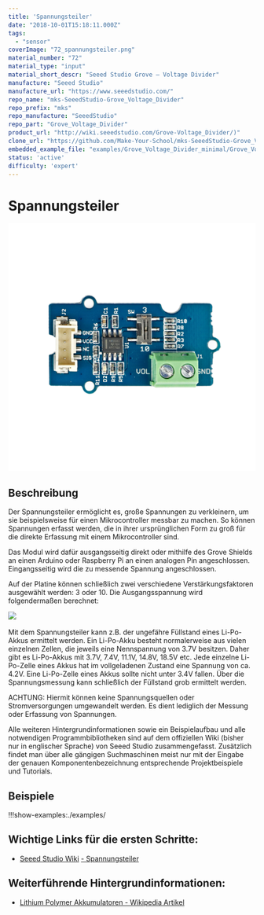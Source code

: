 ```yaml
---
title: 'Spannungsteiler'
date: "2018-10-01T15:18:11.000Z"
tags: 
  - "sensor"
coverImage: "72_spannungsteiler.png"
material_number: "72"
material_type: "input"
material_short_descr: "Seeed Studio Grove – Voltage Divider"
manufacture: "Seeed Studio"
manufacture_url: "https://www.seeedstudio.com/"
repo_name: "mks-SeeedStudio-Grove_Voltage_Divider"
repo_prefix: "mks"
repo_manufacture: "SeeedStudio"
repo_part: "Grove_Voltage_Divider"
product_url: "http://wiki.seeedstudio.com/Grove-Voltage_Divider/)"
clone_url: "https://github.com/Make-Your-School/mks-SeeedStudio-Grove_Voltage_Divider.git"
embedded_example_file: "examples/Grove_Voltage_Divider_minimal/Grove_Voltage_Divider_minimal.ino"
status: 'active'
difficulty: 'expert'
---
```



# Spannungsteiler

![Spannungsteiler](./72_spannungsteiler.png)

## Beschreibung
Der Spannungsteiler ermöglicht es, große Spannungen zu verkleinern, um sie beispielsweise für einen Mikrocontroller messbar zu machen. So können Spannungen erfasst werden, die in ihrer ursprünglichen Form zu groß für die direkte Erfassung mit einem Mikrocontroller sind.

Das Modul wird dafür ausgangsseitig direkt oder mithilfe des Grove Shields an einen Arduino oder Raspberry Pi an einen analogen Pin angeschlossen. Eingangsseitig wird die zu messende Spannung angeschlossen.

Auf der Platine können schließlich zwei verschiedene Verstärkungsfaktoren ausgewählt werden: 3 oder 10. Die Ausgangsspannung wird folgendermaßen berechnet:

![](images/verstaerker_formel_texte_online-1-300x67.png)

 

 

Mit dem Spannungsteiler kann z.B. der ungefähre Füllstand eines Li-Po-Akkus ermittelt werden. Ein Li-Po-Akku besteht normalerweise aus vielen einzelnen Zellen, die jeweils eine Nennspannung von 3.7V besitzen. Daher gibt es Li-Po-Akkus mit 3.7V, 7.4V, 11.1V, 14.8V, 18.5V etc. Jede einzelne Li-Po-Zelle eines Akkus hat im vollgeladenen Zustand eine Spannung von ca. 4.2V. Eine Li-Po-Zelle eines Akkus sollte nicht unter 3.4V fallen. Über die Spannungsmessung kann schließlich der Füllstand grob ermittelt werden.

ACHTUNG: Hiermit können keine Spannungsquellen oder Stromversorgungen umgewandelt werden. Es dient lediglich der Messung oder Erfassung von Spannungen.

Alle weiteren Hintergrundinformationen sowie ein Beispielaufbau und alle notwendigen Programmbibliotheken sind auf dem offiziellen Wiki (bisher nur in englischer Sprache) von Seeed Studio zusammengefasst. Zusätzlich findet man über alle gängigen Suchmaschinen meist nur mit der Eingabe der genauen Komponentenbezeichnung entsprechende Projektbeispiele und Tutorials.

 




## Beispiele

!!!show-examples:./examples/



<!-- infolist -->



## Wichtige Links für die ersten Schritte:

- [Seeed Studio Wiki](http://wiki.seeedstudio.com/Grove-Voltage_Divider/) [- Spannungsteiler](http://wiki.seeedstudio.com/Grove-Voltage_Divider/)

## Weiterführende Hintergrundinformationen:

- [Lithium Polymer Akkumulatoren - Wikipedia Artikel](https://de.wikipedia.org/wiki/Lithium-Polymer-Akkumulator)

